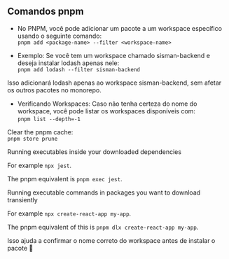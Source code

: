 ## Comandos pnpm

- No PNPM, você pode adicionar um pacote a um workspace específico usando o seguinte comando:  
`pnpm add <package-name> --filter <workspace-name>`


- Exemplo:
Se você tem um workspace chamado sisman-backend e deseja instalar lodash apenas nele:  
`pnpm add lodash --filter sisman-backend`

Isso adicionará lodash apenas ao workspace sisman-backend, sem afetar os outros pacotes no monorepo.

- Verificando Workspaces:
Caso não tenha certeza do nome do workspace, você pode listar os workspaces disponíveis com:  
`pnpm list --depth=-1`

Clear the pnpm cache:  
`pnpm store prune`

Running executables inside your downloaded dependencies

For example `npx jest`.

The pnpm equivalent is `pnpm exec jest`.

Running executable commands in packages you want to download transiently

For example `npx create-react-app my-app`.

The pnpm equivalent of this is `pnpm dlx create-react-app my-app`.

Isso ajuda a confirmar o nome correto do workspace antes de instalar o pacote 🚀
